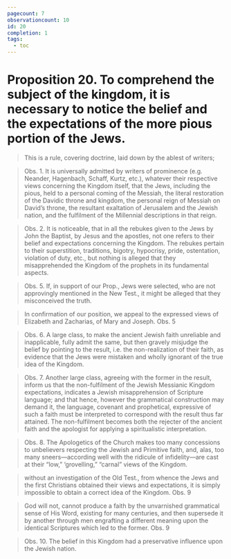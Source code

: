 ```yaml
---
pagecount: 7
observationcount: 10
id: 20
completion: 1
tags:
  - toc
---
```

# Proposition 20. To comprehend the subject of the kingdom, it is necessary to notice the belief and the expectations of the more pious portion of the Jews.

>This is a rule, covering doctrine, laid down by the ablest of writers;

>Obs. 1. It is universally admitted by writers of prominence (e.g. Neander, Hagenbach, Schaff, Kurtz, etc.), whatever their respective views concerning the Kingdom itself, that the Jews, including the pious, held to a personal coming of the Messiah, the literal restoration of the Davidic throne and kingdom, the personal reign of Messiah on David’s throne, the resultant exaltation of Jerusalem and the Jewish nation, and the fulfilment of the Millennial descriptions in that reign.

>Obs. 2. It is noticeable, that in all the rebukes given to the Jews by John the Baptist, by Jesus and the apostles, not one refers to their belief and expectations concerning the Kingdom. The rebukes pertain to their superstition, traditions, bigotry, hypocrisy, pride, ostentation, violation of duty, etc., but nothing is alleged that they misapprehended the Kingdom of the prophets in its fundamental aspects.

>Obs. 5. If, in support of our Prop., Jews were selected, who are not approvingly mentioned in the New Test., it might be alleged that they misconceived the truth.

>In confirmation of our position, we appeal to the expressed views of Elizabeth and Zacharias, of Mary and Joseph.
>Obs. 5

>Obs. 6. A large class, to make the ancient Jewish faith unreliable and inapplicable, fully admit the same, but then gravely misjudge the belief by pointing to the result, i.e. the non-realization of their faith, as evidence that the Jews were mistaken and wholly ignorant of the true idea of the Kingdom.

>Obs. 7. Another large class, agreeing with the former in the result, inform us that the non-fulfilment of the Jewish Messianic Kingdom expectations, indicates a Jewish misapprehension of Scripture language; and that hence, however the grammatical construction may demand it, the language, covenant and prophetical, expressive of such a faith must be interpreted to correspond with the result thus far attained. The non-fulfilment becomes both the rejecter of the ancient faith and the apologist for applying a spiritualistic interpretation.

>Obs. 8. The Apologetics of the Church makes too many concessions to unbelievers respecting the Jewish and Primitive faith, and, alas, too many sneers—according well with the ridicule of infidelity—are cast at their “low,” ‘grovelling,” “carnal” views of the Kingdom.

>without an investigation of the Old Test., from whence the Jews and the first Christians obtained their views and expectations, it is simply impossible to obtain a correct idea of the Kingdom.
>Obs. 9

>God will not, cannot produce a faith by the unvarnished grammatical sense of His Word, existing for many centuries, and then supersede it by another through men engrafting a different meaning upon the identical Scriptures which led to the former.
>Obs. 9

>Obs. 10. The belief in this Kingdom had a preservative influence upon the Jewish nation.